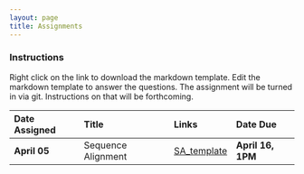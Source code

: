 ```yaml
---
layout: page
title: Assignments
---
```



### Instructions

Right click on the link to download the markdown template.  Edit the markdown template to answer the questions.  The assignment will be turned in via git.  Instructions on that will be forthcoming.

| Date Assigned | Title                                                  | Links                                                                                                                                                   | Date Due          |
|:--------------|:-------------------------------------------------------|:--------------------------------------------------------------------------------------------------------------------------------------------------------|:------------------|
| __April 05__  | Sequence Alignment                                     | [SA_template]({{site.baseurl}}/assignments/Assignment_1_SA_template.md)                                                                                 | __April 16, 1PM__ |
